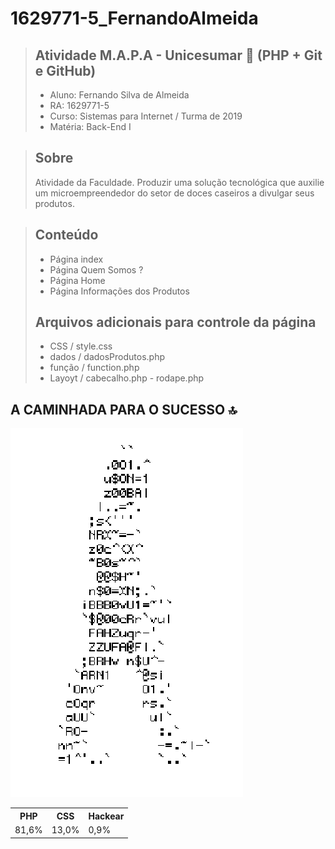 # 1629771-5_FernandoAlmeida 
> ## Atividade M.A.P.A - Unicesumar 💙 (PHP + Git e GitHub) 
> * Aluno: Fernando Silva de Almeida
> * RA: 1629771-5
> * Curso: Sistemas para Internet / Turma de 2019
> * Matéria: Back-End I 

> ## Sobre
> Atividade da Faculdade.
> Produzir uma solução tecnológica que auxilie um microempreendedor do setor de doces caseiros a divulgar seus produtos.

> ## Conteúdo
> * Página index
> * Página Quem Somos ?
> * Página Home
> * Página Informações dos Produtos
> ## Arquivos adicionais para controle da página
> * CSS / style.css
> * dados / dadosProdutos.php
> * função / function.php
> * Layoyt / cabecalho.php - rodape.php

## A CAMINHADA PARA O SUCESSO 🔝

![Homem letra](https://github.com/fernandoalmeida92/1629771-5_FernandoAlmeida/blob/main/gif-homem.gif)

<table>
  <tr>
    <th>PHP</th>
    <th>CSS</th>
    <th>Hackear</th>
  </tr>
  <tr>
    <td>81,6%</td>
    <td>13,0%</td>
    <td>0,9%</td>
  </tr>
</table>
